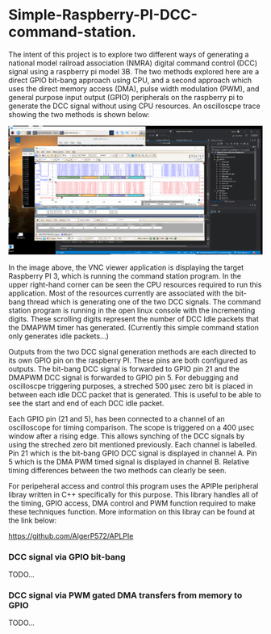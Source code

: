 # Simple-Raspberry-PI-DCC-command-station.
The intent of this project is to explore two different ways of generating a national
model railroad association (NMRA) digital command control (DCC) signal using a 
raspberry pi model 3B.  The two methods explored here are a direct GPIO bit-bang
approach using CPU, and a second approach which uses the direct memory access (DMA),
pulse width modulation (PWM), and general purpose input output (GPIO) peripherals
on the raspberry pi to generate the DCC signal without using CPU resources.  An
oscilloscpe trace showing the two methods is shown below:

![Scope trace showing bit bang test timing vs DMA, PWM timings](Media/BitBangVsDmaTiming.gif)

In the image above, the VNC viewer application is displaying the target Raspberry PI 3,
which is running the command station program.  In the upper right-hand corner can be seen
the CPU resources required to run this application.  Most of the resources currently
are associated with the bit-bang thread which is generating one of the two DCC signals.
The command station program is running in the open linux console with the incrementing
digits.  These scrolling digits represent the number of DCC Idle packets that the
DMAPWM timer has generated. (Currently this simple command station only generates idle
packets...)

Outputs from the two DCC signal generation methods are each directed to its own GPIO pin
on the raspberry PI.  These pins are both configured as outputs.  The bit-bang DCC
signal is forwarded to GPIO pin 21 and the DMAPWM DCC signal is forwarded to GPIO pin 5.
For debugging and oscilloscpe triggering purposes, a streched 500 µsec zero bit is placed
in between each idle DCC packet that is generated.  This is useful to be able to see the
start and end of each DCC idle packet.

Each GPIO pin (21 and 5), has been connected to a channel of an oscilloscope for
timing comparison.  The scope is triggered on a 400 µsec window after a rising edge.
This allows synching of the DCC signals by using the streched zero bit mentioned 
previously.  Each channel is labelled.  Pin 21 which is the bit-bang GPIO DCC signal
is displayed in channel A.  Pin 5 which is the DMA PWM timed signal is displayed in
channel B.  Relative timing differences between the two methods can clearly be seen.

For peripeheral access and control this program uses the APIPIe peripheral libray
written in C++ specifically for this purpose.  This library handles all of the timing,
GPIO access, DMA control and PWM function required to make these techniques function.
More information on this libray can be found at the link below:

https://github.com/AlgerP572/APLPIe

### DCC signal via GPIO bit-bang

TODO...

### DCC signal via PWM gated DMA transfers from memory to GPIO

TODO...




